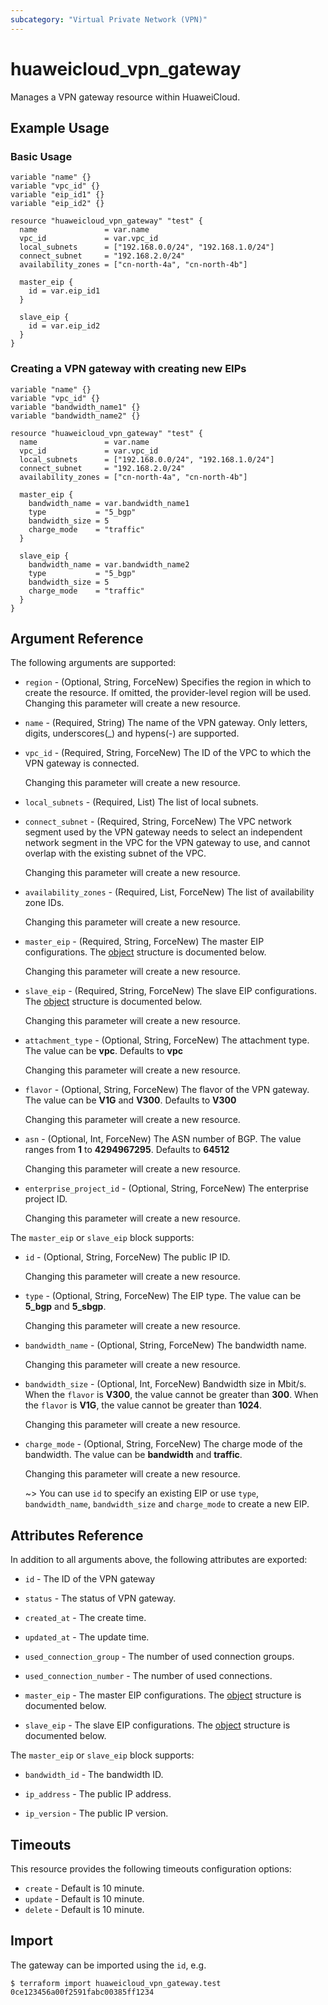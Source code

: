 ```yaml
---
subcategory: "Virtual Private Network (VPN)"
---
```


# huaweicloud_vpn_gateway

Manages a VPN gateway resource within HuaweiCloud.

## Example Usage

### Basic Usage

```HCL
variable "name" {}
variable "vpc_id" {}
variable "eip_id1" {}
variable "eip_id2" {}

resource "huaweicloud_vpn_gateway" "test" {
  name               = var.name
  vpc_id             = var.vpc_id
  local_subnets      = ["192.168.0.0/24", "192.168.1.0/24"]
  connect_subnet     = "192.168.2.0/24"
  availability_zones = ["cn-north-4a", "cn-north-4b"]

  master_eip {
    id = var.eip_id1
  }

  slave_eip {
    id = var.eip_id2
  }
}
```

### Creating a VPN gateway with creating new EIPs

```HCL
variable "name" {}
variable "vpc_id" {}
variable "bandwidth_name1" {}
variable "bandwidth_name2" {}

resource "huaweicloud_vpn_gateway" "test" {
  name               = var.name
  vpc_id             = var.vpc_id
  local_subnets      = ["192.168.0.0/24", "192.168.1.0/24"]
  connect_subnet     = "192.168.2.0/24"
  availability_zones = ["cn-north-4a", "cn-north-4b"]

  master_eip {
    bandwidth_name = var.bandwidth_name1
    type           = "5_bgp"
    bandwidth_size = 5
    charge_mode    = "traffic"
  }

  slave_eip {
    bandwidth_name = var.bandwidth_name2
    type           = "5_bgp"
    bandwidth_size = 5
    charge_mode    = "traffic"
  }
}
```

## Argument Reference

The following arguments are supported:

* `region` - (Optional, String, ForceNew) Specifies the region in which to create the resource.
  If omitted, the provider-level region will be used. Changing this parameter will create a new resource.

* `name` - (Required, String) The name of the VPN gateway. Only letters, digits, underscores(_) and hypens(-) are supported.

* `vpc_id` - (Required, String, ForceNew) The ID of the VPC to which the VPN gateway is connected.

  Changing this parameter will create a new resource.

* `local_subnets` - (Required, List) The list of local subnets.

* `connect_subnet` - (Required, String, ForceNew) The VPC network segment used by the VPN gateway needs to select an
  independent network segment in the VPC for the VPN gateway to use, and cannot overlap with the existing subnet of the VPC.

  Changing this parameter will create a new resource.

* `availability_zones` - (Required, List, ForceNew) The list of availability zone IDs.

  Changing this parameter will create a new resource.

* `master_eip` - (Required, String, ForceNew) The master EIP configurations.
  The [object](#Gateway_CreateRequestEip) structure is documented below.

  Changing this parameter will create a new resource.

* `slave_eip` - (Required, String, ForceNew) The slave EIP configurations.
  The [object](#Gateway_CreateRequestEip) structure is documented below.

  Changing this parameter will create a new resource.

* `attachment_type` - (Optional, String, ForceNew) The attachment type. The value can be **vpc**.
  Defaults to **vpc**

  Changing this parameter will create a new resource.

* `flavor` - (Optional, String, ForceNew) The flavor of the VPN gateway. The value can be **V1G** and **V300**.
  Defaults to **V300**

  Changing this parameter will create a new resource.

* `asn` - (Optional, Int, ForceNew) The ASN number of BGP. The value ranges from **1** to **4294967295**.
  Defaults to **64512**

  Changing this parameter will create a new resource.

* `enterprise_project_id` - (Optional, String, ForceNew) The enterprise project ID.

  Changing this parameter will create a new resource.

<a name="Gateway_CreateRequestEip"></a>
The `master_eip` or `slave_eip` block supports:

* `id` - (Optional, String, ForceNew) The public IP ID.

  Changing this parameter will create a new resource.

* `type` - (Optional, String, ForceNew) The EIP type. The value can be **5_bgp** and **5_sbgp**.

  Changing this parameter will create a new resource.

* `bandwidth_name` - (Optional, String, ForceNew) The bandwidth name.

  Changing this parameter will create a new resource.

* `bandwidth_size` - (Optional, Int, ForceNew) Bandwidth size in Mbit/s. When the `flavor` is **V300**, the value
  cannot be greater than **300**. When the `flavor` is **V1G**, the value cannot be greater than **1024**.

  Changing this parameter will create a new resource.

* `charge_mode` - (Optional, String, ForceNew) The charge mode of the bandwidth. The value can be **bandwidth** and **traffic**.

  Changing this parameter will create a new resource.

  ~> You can use `id` to specify an existing EIP or use `type`, `bandwidth_name`, `bandwidth_size` and `charge_mode` to
    create a new EIP.

## Attributes Reference

In addition to all arguments above, the following attributes are exported:

* `id` - The ID of the VPN gateway

* `status` - The status of VPN gateway.

* `created_at` - The create time.

* `updated_at` - The update time.

* `used_connection_group` - The number of used connection groups.

* `used_connection_number` - The number of used connections.

* `master_eip` - The master EIP configurations.
  The [object](#Gateway_GetResponseEip) structure is documented below.

* `slave_eip` - The slave EIP configurations.
  The [object](#Gateway_GetResponseEip) structure is documented below.

<a name="Gateway_GetResponseEip"></a>
The `master_eip` or `slave_eip` block supports:

* `bandwidth_id` - The bandwidth ID.

* `ip_address` - The public IP address.

* `ip_version` - The public IP version.

## Timeouts

This resource provides the following timeouts configuration options:

* `create` - Default is 10 minute.
* `update` - Default is 10 minute.
* `delete` - Default is 10 minute.

## Import

The gateway can be imported using the `id`, e.g.

```
$ terraform import huaweicloud_vpn_gateway.test 0ce123456a00f2591fabc00385ff1234
```
